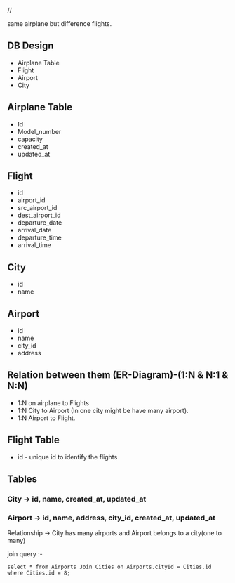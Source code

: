 
// 



same airplane but difference flights.


## DB Design
 - Airplane Table
 - Flight
 - Airport
 - City

## Airplane Table
 - Id
 - Model_number
 - capacity
 - created_at
 - updated_at

## Flight
 - id
 - airport_id
 - src_airport_id
 - dest_airport_id
 - departure_date
 - arrival_date
 - departure_time
 - arrival_time

## City
 - id
 - name

## Airport
 - id
 - name
 - city_id
 - address

## Relation between them (ER-Diagram)-(1:N & N:1 & N:N)
 - 1:N on airplane to Flights
 - 1:N City to Airport (In one city might be have many airport).
 - 1:N Airport to Flight.



## Flight Table

- id - unique id to identify the flights



## Tables

### City -> id, name, created_at, updated_at
### Airport -> id, name, address, city_id, created_at, updated_at
Relationship -> City has many airports and Airport belongs to a city(one to many)

join query :- 
```
select * from Airports Join Cities on Airports.cityId = Cities.id where Cities.id = 8;
```